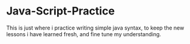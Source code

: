 # Java-Script-Practice
This is just where i practice writing simple java syntax, to keep the new lessons i have learned fresh, and fine tune my understanding.